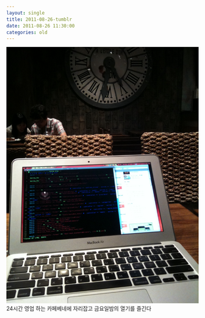 ```yaml
---
layout: single
title: 2011-08-26-tumblr
date: 2011-08-26 11:30:00
categories: old
---
```

![image](/assets/images/9416319034.png )
24시간 영업 하는 카페베네에 자리잡고 금요일밤의 열기를 즐긴다

